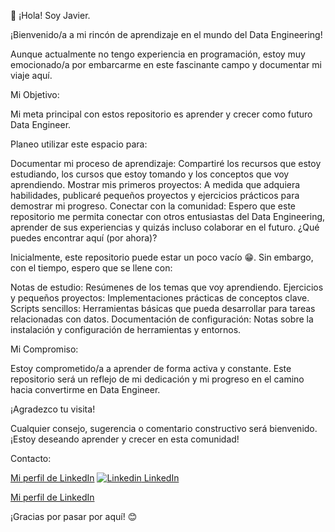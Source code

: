 👋 ¡Hola! Soy Javier.

¡Bienvenido/a a mi rincón de aprendizaje en el mundo del Data Engineering!

Aunque actualmente no tengo experiencia en programación, estoy muy emocionado/a por embarcarme en este fascinante campo y documentar mi viaje aquí.

Mi Objetivo:
  
Mi meta principal con estos repositorio es aprender y crecer como futuro Data Engineer. 

Planeo utilizar este espacio para:

Documentar mi proceso de aprendizaje: Compartiré los recursos que estoy estudiando, los cursos que estoy tomando y los conceptos que voy aprendiendo.
Mostrar mis primeros proyectos: A medida que adquiera habilidades, publicaré pequeños proyectos y ejercicios prácticos para demostrar mi progreso.
Conectar con la comunidad: Espero que este repositorio me permita conectar con otros entusiastas del Data Engineering, aprender de sus experiencias y quizás incluso colaborar en el futuro.
¿Qué puedes encontrar aquí (por ahora)?

Inicialmente, este repositorio puede estar un poco vacío 😁. Sin embargo, con el tiempo, espero que se llene con:

Notas de estudio: Resúmenes de los temas que voy aprendiendo.
Ejercicios y pequeños proyectos: Implementaciones prácticas de conceptos clave.
Scripts sencillos: Herramientas básicas que pueda desarrollar para tareas relacionadas con datos.
Documentación de configuración: Notas sobre la instalación y configuración de herramientas y entornos.

Mi Compromiso:

Estoy comprometido/a a aprender de forma activa y constante. Este repositorio será un reflejo de mi dedicación y mi progreso en el camino hacia convertirme en Data Engineer.

¡Agradezco tu visita!

Cualquier consejo, sugerencia o comentario constructivo será bienvenido. ¡Estoy deseando aprender y crecer en esta comunidad!

Contacto:

<a href="https://www.linkedin.com/in/javiermave" target="_blank">Mi perfil de LinkedIn</a>
[![Linkedin](https://i.sstatic.net/gVE0j.png) LinkedIn](https://www.linkedin.com/in/javiermave)

[Mi perfil de LinkedIn](https://www.linkedin.com/in/javiermave)

¡Gracias por pasar por aquí! 😊
